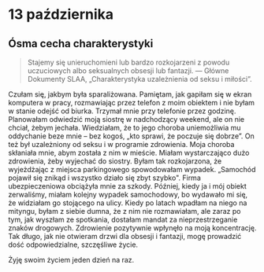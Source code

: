 
# 13 października

## Ósma cecha charakterystyki

> Stajemy się unieruchomieni lub bardzo rozkojarzeni z powodu uczuciowych albo seksualnych obsesji lub fantazji. — Główne Dokumenty SLAA, „Charakterystyka uzależnienia od seksu i miłości”.

Czułam się, jakbym była sparaliżowana. Pamiętam, jak gapiłam się w ekran komputera w pracy, rozmawiając przez telefon z moim obiektem i nie byłam w stanie odejść od biurka. Trzymał mnie przy telefonie przez godzinę. Planowałam odwiedzić moją siostrę w nadchodzący weekend, ale on nie chciał, żebym jechała. Wiedziałam, że to jego choroba uniemożliwia mu oddychanie beze mnie – bez kogoś, „kto sprawi, że poczuje się dobrze”. On też był uzależniony od seksu i w programie zdrowienia. Moja choroba skłaniała mnie, abym została z nim w mieście. Miałam wystarczająco dużo zdrowienia, żeby wyjechać do siostry. Byłam tak rozkojarzona, że wyjeżdżając z miejsca parkingowego spowodowałam wypadek. „Samochód pojawił się znikąd i wszystko działo się zbyt szybko". Firma ubezpieczeniowa obciążyła mnie za szkody. Później, kiedy ja i mój obiekt zerwaliśmy, miałam kolejny wypadek samochodowy, bo wydawało mi się, że widziałam go stojącego na ulicy. Kiedy po latach wpadłam na niego na mityngu, byłam z siebie dumna, że z nim nie rozmawiałam, ale zaraz po tym, jak wyszłam ze spotkania, dostałam mandat za nieprzestrzeganie znaków drogowych. Zdrowienie pozytywnie wpłynęło na moją koncentrację. Tak długo, jak nie otwieram drzwi dla obsesji i fantazji, mogę prowadzić dość odpowiedzialne, szczęśliwe życie.

Żyję swoim życiem jeden dzień na raz.
